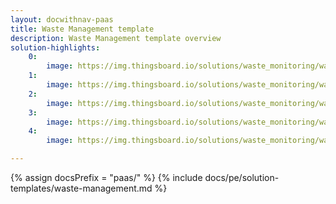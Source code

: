 ```yaml
---
layout: docwithnav-paas
title: Waste Management template
description: Waste Management template overview
solution-highlights:
    0:
        image: https://img.thingsboard.io/solutions/waste_monitoring/waste-monitoring-1.png
    1:
        image: https://img.thingsboard.io/solutions/waste_monitoring/waste-monitoring-2.png
    2:
        image: https://img.thingsboard.io/solutions/waste_monitoring/waste-monitoring-3.png
    3:
        image: https://img.thingsboard.io/solutions/waste_monitoring/waste-monitoring-4.png
    4:
        image: https://img.thingsboard.io/solutions/waste_monitoring/waste-monitoring-5.png

---
```


{% assign docsPrefix = "paas/" %}
{% include docs/pe/solution-templates/waste-management.md %}